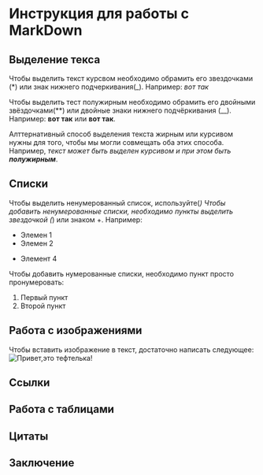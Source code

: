 # Инструкция для работы с MarkDown

## Выделение текса

Чтобы выделить текст курсвом необходимо обрамить его звездочками (*) или знак нижнего подчеркивания(_). Например: *вот так*

Чтобы выделить тест полужирным необходимо обрамить его двойными звёздочками(**) или двойные знаки нижнего подчёркивания (__). Например: **вот так** или __вот так__.

Алттернативный способ выделения текста жирным или курсивом нужны для того, чтобы мы могли совмещать оба этих способа. Например, _текст может быть выделен курсивом и при этом быть **полужирным**_.


## Списки

Чтобы выделить ненумерованный список, используйте(*)
Чтобы добавить ненумерованные списки, необходимо пункты выделить звездочкой (*) или знаком +. Например: 
* Элемен 1
* Элемен 2
+ Элемент 4

Чтобы добавить нумерованные списки, необходимо пункт просто пронумеровать:
1. Первый пункт
2. Второй пункт 


## Работа с изображениями 

Чтобы вставить изображение в текст, достаточно написать следующее: 
![Привет,это тефтелька!](milye-kotiki-49-3.webp)

## Ссылки




## Работа с таблицами

## Цитаты

## Заключение 